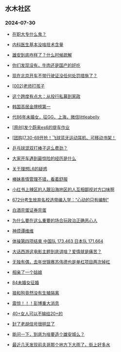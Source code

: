 ## 水木社区 
### 2024-07-30

+ [在职大专什么鬼？](https://www.newsmth.net/nForum/article/WorkingLife/120287)

+ [内科医生基本没啥技术含量](https://www.newsmth.net/nForum/article/FamilyLife/1766795438)

+ [雄安到底咋样了？什么时候疏解](https://www.newsmth.net/nForum/article/OurEstate/3013120)

+ [你们发现没有，牛肉还是国产的好吃](https://www.newsmth.net/nForum/article/Food/1716997)

+ [现在北京开车不带行驶证没任何处罚措施了？](https://www.newsmth.net/nForum/article/AutoWorld/1944882707)

+ [[002]老师打孩子](https://www.newsmth.net/nForum/article/Children/932727473)

+ [这个跨度有点大：从投行私募到家政](https://www.newsmth.net/nForum/article/Stock/10894804)

+ [韩国高居金牌榜第一](https://www.newsmth.net/nForum/article/Olympic/1548424)

+ [代86年未婚女，征GG，上海，微信littleabelly](https://www.newsmth.net/nForum/article/PieLove/2890147)

+ [[原创]发个蔚来es6的提车作业](https://www.newsmth.net/nForum/article/GreenAuto/1638393)

+ [[团购]7.30-69开抢！飞球蓝牙运动耳机、可移动书架！](https://www.newsmth.net/nForum/article/ADAgent_TG/1323897)

+ [乒乓球混双打棒子这么费劲？](https://www.newsmth.net/nForum/article/Olympic/1550299)

+ [大家开车遇到最惊险的经历是什么](https://www.newsmth.net/nForum/article/AutoWorld/1944883025)

+ [关于理想L6的疑惑](https://www.newsmth.net/nForum/article/GreenAuto/1638597)

+ [棒妹表情管理不错，看着舒服](https://www.newsmth.net/nForum/article/Pingpang/5872)

+ [小红书上辣区的人跟沿海地区的人互相鄙视对方口味啊](https://www.newsmth.net/nForum/article/Food/1717132)

+ [672分考生放弃名校选带编入学：“心动的只有编制”](https://www.newsmth.net/nForum/article/WorkingLife/121455)

+ [白酒完蛋证券完蛋](https://www.newsmth.net/nForum/article/Stock/10895822)

+ [为什么要在这么重要的场合玩政治正确恶心人](https://www.newsmth.net/nForum/article/FamilyLife/1766795255)

+ [神烦谭维维](https://www.newsmth.net/nForum/article/TVShow/1545863)

+ [体操第四项结束 中国队 173.463 日本队 171.664](https://www.newsmth.net/nForum/article/Olympic/1550528)

+ [大话西游这电影主题到底讲啥？爱情就是痛苦？](https://www.newsmth.net/nForum/article/Movielife/13239)

+ [无独有偶，去年世锦赛苏伟德也是单杠项目两次掉杠](https://www.newsmth.net/nForum/article/Olympic/1550828)

+ [相亲了一个姑娘](https://www.newsmth.net/nForum/article/Love/6304549)

+ [84未婚女征婚](https://www.newsmth.net/nForum/article/PieLove/2890134)

+ [狼和狗竟然没有生殖隔离](https://www.newsmth.net/nForum/article/Emprise/389419)

+ [震惊！！！彭博重大消息](https://www.newsmth.net/nForum/article/Stock/10895878)

+ [40+女人可以不输给20+的](https://www.newsmth.net/nForum/article/FamilyLife/1766796261)

+ [封了老胡信号很明显了](https://www.newsmth.net/nForum/article/Stock/10895951)

+ [能问一下，到底为啥要造个雄安城么？](https://www.newsmth.net/nForum/article/OurEstate/3047100)

+ [最近几天发现前夫哥那个地方下大雨了，街上好多水](https://www.newsmth.net/nForum/article/MyFamily/273061)

